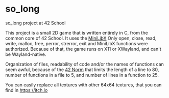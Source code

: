 # so_long
so_long project at 42 School

This project is a small 2D game that is written entirely in C, from the common core of 42 School.
It uses the [MiniLibX](https://github.com/42Paris/minilibx-linux)
Only open, close, read, write, malloc, free, perror, strerror, exit and MiniLibX functions were authorized.
Because of that, the game runs on X11 or XWayland, and can't be Wayland-native.

Organization of files, readability of code and/or the names of functions can seem awful, because of the [42 Norm](https://raw.githubusercontent.com/42School/norminette/master/pdf/en.norm.pdf) that limits the length of a line to 80, number of functions in a file to 5, and number of lines in a function to 25.

You can easily replace all textures with other 64x64 textures, that you can find in https://itch.io
